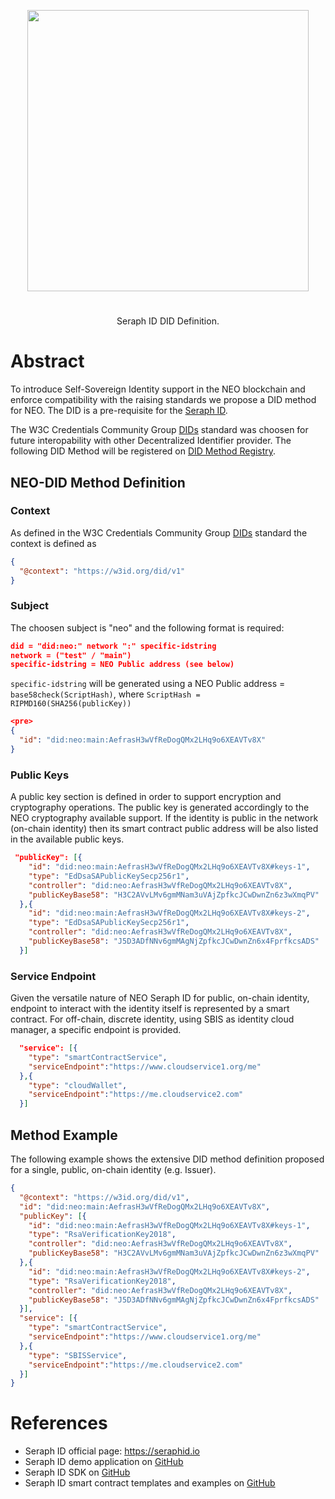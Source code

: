 <p align="center">
<img src="https://www.seraphid.io/assets/img/logo-dark.png" width="450px"/>
</p>

<h1></h1>

<p align="center">Seraph ID DID Definition.</p>

# Abstract

To introduce Self-Sovereign Identity support in the NEO blockchain and enforce compatibility
with the raising standards we propose a DID method for NEO. The DID is a pre-requisite for the [Seraph ID](https://seraphid.io). 

The W3C Credentials Community Group [DIDs](https://w3c-ccg.github.io/did-spec/) standard was choosen for future interopability
with other Decentralized Identifier provider. The following DID Method will be registered on [DID Method Registry](https://w3c-ccg.github.io/did-method-registry/).

## NEO-DID Method Definition

### Context
As defined in the W3C Credentials Community Group [DIDs](https://w3c-ccg.github.io/did-spec/) standard the context is defined as

```json
{
  "@context": "https://w3id.org/did/v1"
}
```

### Subject
The choosen subject is "neo" and the following format is required:

```json
did = "did:neo:" network ":" specific-idstring
network = ("test" / "main")
specific-idstring = NEO Public address (see below)
```

`specific-idstring` will be generated using a NEO Public address = `base58check(ScriptHash)`, where `ScriptHash = RIPMD160(SHA256(publicKey))`

```json
<pre>
{
  "id": "did:neo:main:AefrasH3wVfReDogQMx2LHq9o6XEAVTv8X"
}
```

### Public Keys
A public key section is defined in order to support encryption and cryptography operations.
The public key is generated accordingly to the NEO cryptography available support.
If the identity is public in the network (on-chain identity) then its smart contract public address will be also listed in the available public keys. 

```json
 "publicKey": [{
    "id": "did:neo:main:AefrasH3wVfReDogQMx2LHq9o6XEAVTv8X#keys-1",
    "type": "EdDsaSAPublicKeySecp256r1",
    "controller": "did:neo:AefrasH3wVfReDogQMx2LHq9o6XEAVTv8X",
    "publicKeyBase58": "H3C2AVvLMv6gmMNam3uVAjZpfkcJCwDwnZn6z3wXmqPV"
  },{
    "id": "did:neo:main:AefrasH3wVfReDogQMx2LHq9o6XEAVTv8X#keys-2",
    "type": "EdDsaSAPublicKeySecp256r1",
    "controller": "did:neo:AefrasH3wVfReDogQMx2LHq9o6XEAVTv8X",
    "publicKeyBase58": "J5D3ADfNNv6gmMAgNjZpfkcJCwDwnZn6x4FprfkcsADS"
  }]
```

### Service Endpoint
Given the versatile nature of NEO Seraph ID for public, on-chain identity, endpoint to interact with the identity itself is represented by a smart contract. For off-chain, discrete identity, using SBIS as identity cloud manager, a specific endpoint is provided.

```json
  "service": [{
    "type": "smartContractService",
    "serviceEndpoint":"https://www.cloudservice1.org/me"
  },{
    "type": "cloudWallet",
    "serviceEndpoint":"https://me.cloudservice2.com"
  }]
```

## Method Example
The following example shows the extensive DID method definition proposed for a single, public, on-chain identity (e.g. Issuer).
```json
{
  "@context": "https://w3id.org/did/v1",
  "id": "did:neo:main:AefrasH3wVfReDogQMx2LHq9o6XEAVTv8X",
  "publicKey": [{
    "id": "did:neo:main:AefrasH3wVfReDogQMx2LHq9o6XEAVTv8X#keys-1",
    "type": "RsaVerificationKey2018",
    "controller": "did:neo:AefrasH3wVfReDogQMx2LHq9o6XEAVTv8X",
    "publicKeyBase58": "H3C2AVvLMv6gmMNam3uVAjZpfkcJCwDwnZn6z3wXmqPV"
  },{
    "id": "did:neo:main:AefrasH3wVfReDogQMx2LHq9o6XEAVTv8X#keys-2",
    "type": "RsaVerificationKey2018",
    "controller": "did:neo:AefrasH3wVfReDogQMx2LHq9o6XEAVTv8X",
    "publicKeyBase58": "J5D3ADfNNv6gmMAgNjZpfkcJCwDwnZn6x4FprfkcsADS"
  }],
  "service": [{
    "type": "smartContractService",
    "serviceEndpoint":"https://www.cloudservice1.org/me"
  },{
    "type": "SBISService",
    "serviceEndpoint":"https://me.cloudservice2.com"
  }]
}
```

# References
- Seraph ID official page: https://seraphid.io
- Seraph ID demo application on [GitHub](https://github.com/swisscom-blockchain/seraph-id-demo)
- Seraph ID SDK on [GitHub](https://github.com/swisscom-blockchain/seraph-id-sdk)
- Seraph ID smart contract templates and examples on [GitHub](https://github.com/swisscom-blockchain/seraph-id-smart-contracts)
